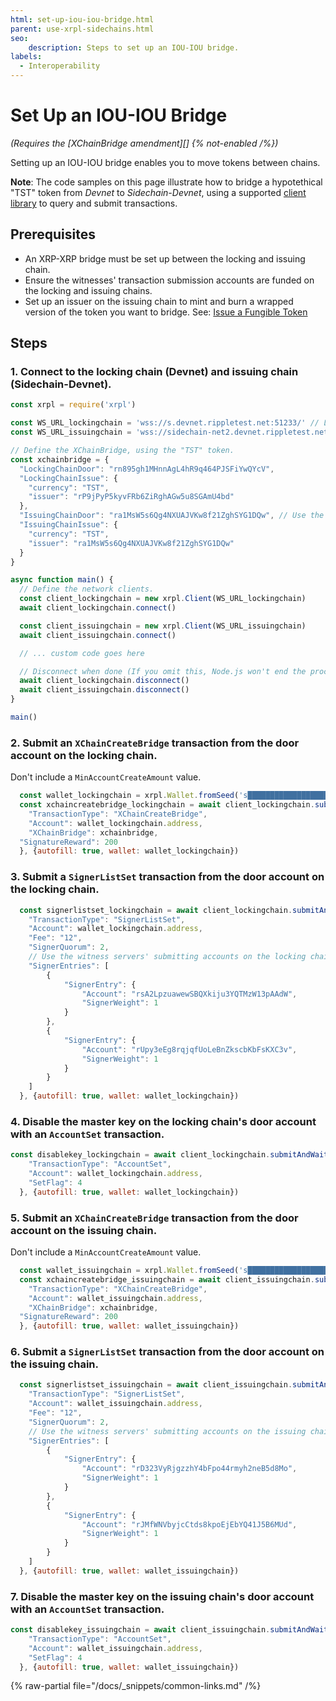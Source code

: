 ```yaml
---
html: set-up-iou-iou-bridge.html
parent: use-xrpl-sidechains.html
seo:
    description: Steps to set up an IOU-IOU bridge.
labels:
  - Interoperability
---
```

# Set Up an IOU-IOU Bridge

_(Requires the [XChainBridge amendment][] {% not-enabled /%})_

Setting up an IOU-IOU bridge enables you to move tokens between chains.

**Note**: The code samples on this page illustrate how to bridge a hypotethical "TST" token from *Devnet* to *Sidechain-Devnet*, using a supported [client library](/docs/references/client-libraries.md) to query and submit transactions.

## Prerequisites

- An XRP-XRP bridge must be set up between the locking and issuing chain.
- Ensure the witnesses' transaction submission accounts are funded on the locking and issuing chains.
- Set up an issuer on the issuing chain to mint and burn a wrapped version of the token you want to bridge. See: [Issue a Fungible Token](../use-tokens/issue-a-fungible-token.md)

## Steps

### 1. Connect to the locking chain (Devnet) and issuing chain (Sidechain-Devnet).

```javascript
const xrpl = require('xrpl')

const WS_URL_lockingchain = 'wss://s.devnet.rippletest.net:51233/' // Locking chain
const WS_URL_issuingchain = 'wss://sidechain-net2.devnet.rippletest.net:51233/' // Issuing chain

// Define the XChainBridge, using the "TST" token.
const xchainbridge = {
  "LockingChainDoor": "rn895gh1MHnnAgL4hR9q464PJSFiYwQYcV",
  "LockingChainIssue": {
    "currency": "TST",
    "issuer": "rP9jPyP5kyvFRb6ZiRghAGw5u8SGAmU4bd"
  },
  "IssuingChainDoor": "ra1MsW5s6Qg4NXUAJVKw8f21ZghSYG1DQw", // Use the account issuing the wrapped token
  "IssuingChainIssue": {
    "currency": "TST",
    "issuer": "ra1MsW5s6Qg4NXUAJVKw8f21ZghSYG1DQw"
  }
}

async function main() {
  // Define the network clients.
  const client_lockingchain = new xrpl.Client(WS_URL_lockingchain)
  await client_lockingchain.connect()

  const client_issuingchain = new xrpl.Client(WS_URL_issuingchain)
  await client_issuingchain.connect()

  // ... custom code goes here

  // Disconnect when done (If you omit this, Node.js won't end the process)
  await client_lockingchain.disconnect()
  await client_issuingchain.disconnect()
}

main()
```

### 2. Submit an `XChainCreateBridge` transaction from the door account on the locking chain.

Don't include a `MinAccountCreateAmount` value.

```javascript
  const wallet_lockingchain = xrpl.Wallet.fromSeed('s████████████████████████████') // Locking chain door account
  const xchaincreatebridge_lockingchain = await client_lockingchain.submitAndWait({
    "TransactionType": "XChainCreateBridge",
    "Account": wallet_lockingchain.address,
    "XChainBridge": xchainbridge,
  "SignatureReward": 200
  }, {autofill: true, wallet: wallet_lockingchain})
```

### 3. Submit a `SignerListSet` transaction from the door account on the locking chain.

```javascript
  const signerlistset_lockingchain = await client_lockingchain.submitAndWait({
    "TransactionType": "SignerListSet",
    "Account": wallet_lockingchain.address,
    "Fee": "12",
    "SignerQuorum": 2,    
    // Use the witness servers' submitting accounts on the locking chain.
    "SignerEntries": [
        {
            "SignerEntry": {
                "Account": "rsA2LpzuawewSBQXkiju3YQTMzW13pAAdW",
                "SignerWeight": 1
            }
        },
        {
            "SignerEntry": {
                "Account": "rUpy3eEg8rqjqfUoLeBnZkscbKbFsKXC3v",
                "SignerWeight": 1
            }
        }
    ]
  }, {autofill: true, wallet: wallet_lockingchain})
```

### 4. Disable the master key on the locking chain's door account with an `AccountSet` transaction.

```javascript
const disablekey_lockingchain = await client_lockingchain.submitAndWait({
    "TransactionType": "AccountSet",
    "Account": wallet_lockingchain.address,
    "SetFlag": 4
  }, {autofill: true, wallet: wallet_lockingchain})
```

### 5. Submit an `XChainCreateBridge` transaction from the door account on the issuing chain.

Don't include a `MinAccountCreateAmount` value.

```javascript
  const wallet_issuingchain = xrpl.Wallet.fromSeed('s████████████████████████████') // The account issuing the wrapped token
  const xchaincreatebridge_issuingchain = await client_issuingchain.submitAndWait({
    "TransactionType": "XChainCreateBridge",
    "Account": wallet_issuingchain.address,
    "XChainBridge": xchainbridge,
  "SignatureReward": 200
  }, {autofill: true, wallet: wallet_issuingchain})
```

### 6. Submit a `SignerListSet` transaction from the door account on the issuing chain.

```javascript
  const signerlistset_issuingchain = await client_issuingchain.submitAndWait({
    "TransactionType": "SignerListSet",
    "Account": wallet_issuingchain.address,
    "Fee": "12",
    "SignerQuorum": 2,    
    // Use the witness servers' submitting accounts on the issuing chain.
    "SignerEntries": [
        {
            "SignerEntry": {
                "Account": "rD323VyRjgzzhY4bFpo44rmyh2neB5d8Mo",
                "SignerWeight": 1
            }
        },
        {
            "SignerEntry": {
                "Account": "rJMfWNVbyjcCtds8kpoEjEbYQ41J5B6MUd",
                "SignerWeight": 1
            }
        }
    ]
  }, {autofill: true, wallet: wallet_issuingchain})
```

### 7. Disable the master key on the issuing chain's door account with an `AccountSet` transaction.

```javascript
const disablekey_issuingchain = await client_issuingchain.submitAndWait({
    "TransactionType": "AccountSet",
    "Account": wallet_issuingchain.address,
    "SetFlag": 4
  }, {autofill: true, wallet: wallet_issuingchain})
```

{% raw-partial file="/docs/_snippets/common-links.md" /%}
